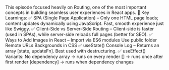This episode focused heavily on Routing, one of the most important concepts in building seamless user experiences in React apps.
🔹 Key Learnings:
✅ SPA (Single Page Application) – Only one HTML page loads; content updates dynamically using JavaScript. Fast, smooth experience just like Swiggy.
✅ Client-Side vs Server-Side Routing – Client-side is faster (used in SPAs), while server-side reloads full pages (better for SEO).
✅ Ways to Add Images in React –
Import via ES6 modules
Use public folder
Remote URLs
Backgrounds in CSS
✅ useState() Console Log – Returns an array [state, updateFn]. Best used with destructuring.
✅ useEffect() Variants:
No dependency array → runs on every render
[] → runs once after first render
[dependency] → runs when dependency changes
